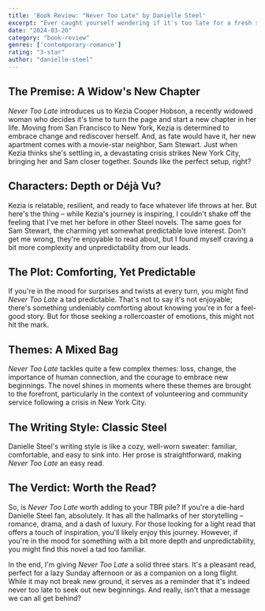 ```yaml
---
title: 'Book Review: "Never Too Late" by Danielle Steel'
excerpt: "Ever caught yourself wondering if it's too late for a fresh start? \"Never Too Late\" is here to assure you, with open arms and a warm smile, that the answer is a resounding no. Let's go into what makes this book a cozy, yet somewhat predictable read."
date: "2024-03-20"
category: "book-review"
genres: ['contemporary-romance']
rating: "3-star"
author: "danielle-steel"
---
```


## The Premise: A Widow's New Chapter
*Never Too Late* introduces us to Kezia Cooper Hobson, a recently widowed woman who decides it's time to turn the page and start a new chapter in her life. Moving from San Francisco to New York, Kezia is determined to embrace change and rediscover herself. And, as fate would have it, her new apartment comes with a movie-star neighbor, Sam Stewart. Just when Kezia thinks she's settling in, a devastating crisis strikes New York City, bringing her and Sam closer together. Sounds like the perfect setup, right?

## Characters: Depth or Déjà Vu?
Kezia is relatable, resilient, and ready to face whatever life throws at her. But here's the thing – while Kezia's journey is inspiring, I couldn't shake off the feeling that I've met her before in other Steel novels. The same goes for Sam Stewart, the charming yet somewhat predictable love interest. Don't get me wrong, they're enjoyable to read about, but I found myself craving a bit more complexity and unpredictability from our leads.

## The Plot: Comforting, Yet Predictable
If you're in the mood for surprises and twists at every turn, you might find *Never Too Late* a tad predictable. That's not to say it's not enjoyable; there's something undeniably comforting about knowing you're in for a feel-good story. But for those seeking a rollercoaster of emotions, this might not hit the mark.

## Themes: A Mixed Bag
*Never Too Late* tackles quite a few complex themes: loss, change, the importance of human connection, and the courage to embrace new beginnings. The novel shines in moments where these themes are brought to the forefront, particularly in the context of volunteering and community service following a crisis in New York City.

## The Writing Style: Classic Steel
Danielle Steel's writing style is like a cozy, well-worn sweater: familiar, comfortable, and easy to sink into. Her prose is straightforward, making *Never Too Late* an easy read.

## The Verdict: Worth the Read?
So, is *Never Too Late* worth adding to your TBR pile? If you're a die-hard Danielle Steel fan, absolutely. It has all the hallmarks of her storytelling – romance, drama, and a dash of luxury. For those looking for a light read that offers a touch of inspiration, you'll likely enjoy this journey. However, if you're in the mood for something with a bit more depth and unpredictability, you might find this novel a tad too familiar.

In the end, I'm giving *Never Too Late* a solid three stars. It's a pleasant read, perfect for a lazy Sunday afternoon or as a companion on a long flight. While it may not break new ground, it serves as a reminder that it's indeed never too late to seek out new beginnings. And really, isn't that a message we can all get behind?
